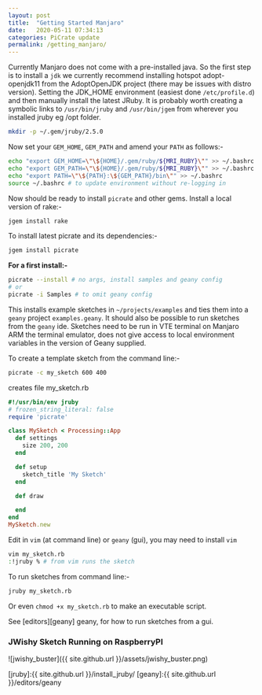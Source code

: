 ```yaml
---
layout: post
title:  "Getting Started Manjaro"
date:   2020-05-11 07:34:13
categories: PiCrate update
permalink: /getting_manjaro/
---
```

Currently Manjaro does not come with a pre-installed java. So the first step is to install a `jdk` we currently recommend installing hotspot adopt-openjdk11 from the AdoptOpenJDK project (there may be issues with distro version). Setting the JDK_HOME environment (easiest done `/etc/profile.d`) and then manually install the latest JRuby. It is probably worth creating a symbolic links to `/usr/bin/jruby` and `/usr/bin/jgem` from wherever you installed jruby eg /opt folder.

```bash
mkdir -p ~/.gem/jruby/2.5.0
```

Now set your `GEM_HOME`, `GEM_PATH` and amend your `PATH` as follows:-

```bash
echo "export GEM_HOME=\"\${HOME}/.gem/ruby/${MRI_RUBY}\"" >> ~/.bashrc
echo "export GEM_PATH=\"\${HOME}/.gem/ruby/${MRI_RUBY}\"" >> ~/.bashrc
echo "export PATH=\"\${PATH}:\${GEM_PATH}/bin\"" >> ~/.bashrc
source ~/.bashrc # to update environment without re-logging in
```
Now should be ready to install `picrate` and other gems.
Install a local version of rake:-
```bash
jgem install rake
```
To install latest picrate and its dependencies:-

```bash
jgem install picrate
```
__For a first install:-__

```bash
picrate --install # no args, install samples and geany config
# or
picrate -i Samples # to omit geany config
```

This installs example sketches in `~/projects/examples` and ties them into a `geany` project `examples.geany`. It should also be possible to run sketches from the `geany` ide. Sketches need to be run in VTE terminal on Manjaro ARM the terminal emulator, does not give access to local environment variables in the version of Geany supplied.

To create a template sketch from the command line:-

```bash
picrate -c my_sketch 600 400
```
creates file my_sketch.rb

```ruby
#!/usr/bin/env jruby
# frozen_string_literal: false
require 'picrate'

class MySketch < Processing::App
  def settings
    size 200, 200
  end

  def setup
    sketch_title 'My Sketch'
  end

  def draw

  end
end
MySketch.new

```

Edit in `vim` (at command line) or `geany` (gui), you may need to install `vim`
```bash
vim my_sketch.rb
:!jruby % # from vim runs the sketch
```

To run sketches from command line:-

```bash
jruby my_sketch.rb
```

Or even `chmod +x my_sketch.rb` to make an executable script.

See [editors][geany] geany, for how to run sketches from a gui.

### JWishy Sketch Running on RaspberryPI

![jwishy_buster]({{ site.github.url }}/assets/jwishy_buster.png)

[buster]: https://gist.github.com/monkstone/04a1272ca9274a2c7e3e1bf170877bfb
[java]:http://ruby-processing.github.io/java/raspberry/
[jruby]:{{ site.github.url }}/install_jruby/
[geany]:{{ site.github.url }}/editors/geany
